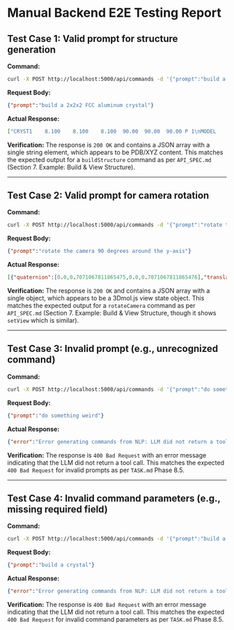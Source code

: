# Manual Backend E2E Testing Report

## Test Case 1: Valid prompt for structure generation

**Command:**
```bash
curl -X POST http://localhost:5000/api/commands -d '{"prompt":"build a 2x2x2 FCC aluminum crystal"}' -H "Content-Type:application/json"
```

**Request Body:**
```json
{"prompt":"build a 2x2x2 FCC aluminum crystal"}
```

**Actual Response:**
```json
["CRYST1    8.100    8.100    8.100  90.00  90.00  90.00 P 1\nMODEL     1\nATOM      1   Al MOL     1       0.000   0.000   0.000  1.00  0.00          AL  \nATOM      2   Al MOL     1       0.000   2.025   2.025  1.00  0.00          AL  \nATOM      3   Al MOL     1       2.025   0.000   2.025  1.00  0.00          AL  \nATOM      4   Al MOL     1       2.025   2.025   0.000  1.00  0.00          AL  \nATOM      5   Al MOL     1       0.000   0.000   4.050  1.00  0.00          AL  \nATOM      6   Al MOL     1       0.000   2.025   6.075  1.00  0.00          AL  \nATOM      7   Al MOL     1       2.025   0.000   6.075  1.00  0.00          AL  \nATOM      8   Al MOL     1       2.025   2.025   4.050  1.00  0.00          AL  \nATOM      9   Al MOL     1       0.000   4.050   0.000  1.00  0.00          AL  \nATOM     10   Al MOL     1       0.000   6.075   2.025  1.00  0.00          AL  \nATOM     11   Al MOL     1       2.025   4.050   2.025  1.00  0.00          AL  \nATOM     12   Al MOL     1       2.025   6.075   0.000  1.00  0.00          AL  \nATOM     13   Al MOL     1       0.000   4.050   4.050  1.00  0.00          AL  \nATOM     14   Al MOL     1       0.000   6.075   6.075  1.00  0.00          AL  \nATOM     15   Al MOL     1       2.025   4.050   6.075  1.00  0.00          AL  \nATOM     16   Al MOL     1       2.025   6.075   4.050  1.00  0.00          AL  \nATOM     17   Al MOL     1       4.050   0.000   0.000  1.00  0.00          AL  \nATOM     18   Al MOL     1       4.050   2.025   2.025  1.00  0.00          AL  \nATOM     19   Al MOL     1       6.075   0.000   2.025  1.00  0.00          AL  \nATOM     20   Al MOL     1       6.075   2.025   0.000  1.00  0.00          AL  \nATOM     21   Al MOL     1       4.050   0.000   4.050  1.00  0.00          AL  \nATOM     22   Al MOL     1       4.050   2.025   6.075  1.00  0.00          AL  \nATOM     23   Al MOL     1       6.075   0.000   6.075  1.00  0.00          AL  \nATOM     24   Al MOL     1       6.075   2.025   4.050  1.00  0.00          AL  \nATOM     25   Al MOL     1       4.050   4.050   0.000  1.00  0.00          AL  \nATOM     26   Al MOL     1       4.050   6.075   2.025  1.00  0.00          AL  \nATOM     27   Al MOL     1       6.075   4.050   2.025  1.00  0.00          AL  \nATOM     28   Al MOL     1       6.075   6.075   0.000  1.00  0.00          AL  \nATOM     29   Al MOL     1       4.050   4.050   4.050  1.00  0.00          AL  \nATOM     30   Al MOL     1       4.050   6.075   6.075  1.00  0.00          AL  \nATOM     31   Al MOL     1       6.075   4.050   6.075  1.00  0.00          AL  \nATOM     32   Al MOL     1       6.075   6.075   4.050  1.00  0.00          AL  \nENDMDL\n"]
```

**Verification:**
The response is `200 OK` and contains a JSON array with a single string element, which appears to be PDB/XYZ content. This matches the expected output for a `buildStructure` command as per `API_SPEC.md` (Section 7. Example: Build & View Structure).

---

## Test Case 2: Valid prompt for camera rotation

**Command:**
```bash
curl -X POST http://localhost:5000/api/commands -d '{"prompt":"rotate the camera 90 degrees around the y-axis"}' -H "Content-Type:application/json"
```

**Request Body:**
```json
{"prompt":"rotate the camera 90 degrees around the y-axis"}
```

**Actual Response:**
```json
[{"quaternion":[0.0,0.7071067811865475,0.0,0.7071067811865476],"translation":[0,0,0],"zoom":1}]
```

**Verification:**
The response is `200 OK` and contains a JSON array with a single object, which appears to be a 3Dmol.js view state object. This matches the expected output for a `rotateCamera` command as per `API_SPEC.md` (Section 7. Example: Build & View Structure, though it shows `setView` which is similar).

---

## Test Case 3: Invalid prompt (e.g., unrecognized command)

**Command:**
```bash
curl -X POST http://localhost:5000/api/commands -d '{"prompt":"do something weird"}' -H "Content-Type:application/json"
```

**Request Body:**
```json
{"prompt":"do something weird"}
```

**Actual Response:**
```json
{"error":"Error generating commands from NLP: LLM did not return a tool call."}
```

**Verification:**
The response is `400 Bad Request` with an error message indicating that the LLM did not return a tool call. This matches the expected `400 Bad Request` for invalid prompts as per `TASK.md` Phase 8.5.

---

## Test Case 4: Invalid command parameters (e.g., missing required field)

**Command:**
```bash
curl -X POST http://localhost:5000/api/commands -d '{"prompt":"build a crystal"}' -H "Content-Type:application/json"
```

**Request Body:**
```json
{"prompt":"build a crystal"}
```

**Actual Response:**
```json
{"error":"Error generating commands from NLP: LLM did not return a tool call."}
```

**Verification:**
The response is `400 Bad Request` with an error message indicating that the LLM did not return a tool call. This matches the expected `400 Bad Request` for invalid command parameters as per `TASK.md` Phase 8.5.
```